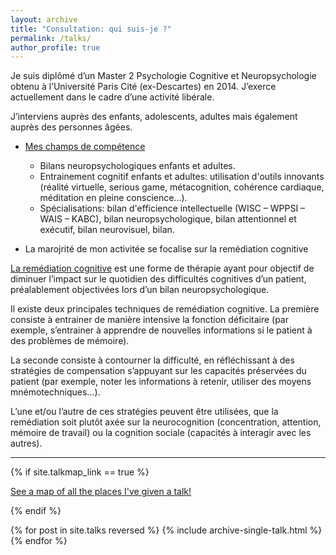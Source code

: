 ```yaml
---
layout: archive
title: "Consultation: qui suis-je ?"
permalink: /talks/
author_profile: true
---
```



Je suis diplômé d’un Master 2 Psychologie Cognitive et Neuropsychologie obtenu à l’Université Paris Cité (ex-Descartes) en 2014. J’exerce actuellement dans le cadre d’une activité libérale.

J’interviens auprès des enfants, adolescents, adultes mais également auprès des personnes âgées.

* <ins>Mes champs de compétence</ins> 
  * Bilans neuropsychologiques enfants et adultes.
  * Entrainement cognitif enfants et adultes: utilisation d'outils innovants (réalité virtuelle, serious game, métacognition, cohérence cardiaque, méditation en pleine conscience...).
  * Spécialisations: bilan d'efficience intellectuelle (WISC – WPPSI – WAIS – KABC), bilan neuropsychologique, bilan attentionnel et exécutif, bilan neurovisuel, bilan.

* La marojrité de mon activitée se focalise sur la remédiation cognitive

<ins>La remédiation cognitive</ins>  est une forme de thérapie ayant pour objectif de diminuer l’impact sur le quotidien des difficultés cognitives d’un patient, préalablement objectivées lors d’un bilan neuropsychologique.

Il existe deux principales techniques de remédiation cognitive. La première consiste à entrainer de manière intensive la fonction déficitaire (par exemple, s’entrainer à apprendre de nouvelles informations si le patient à des problèmes de mémoire).

La seconde consiste à contourner la difficulté, en réfléchissant à des stratégies de compensation s’appuyant sur les capacités préservées du patient (par exemple, noter les informations à retenir, utiliser des moyens mnémotechniques…).

L’une et/ou l’autre de ces stratégies peuvent être utilisées, que la remédiation soit plutôt axée sur la neurocognition (concentration, attention, mémoire de travail) ou la cognition sociale (capacités à interagir avec les autres).



---


{% if site.talkmap_link == true %}

<p style="text-decoration:underline;"><a href="/talkmap.html">See a map of all the places I've given a talk!</a></p>

{% endif %}

{% for post in site.talks reversed %}
  {% include archive-single-talk.html %}
{% endfor %}
